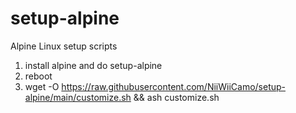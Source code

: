 # setup-alpine
Alpine Linux setup scripts

1. install alpine and do setup-alpine
2. reboot
3. wget -O https://raw.githubusercontent.com/NiiWiiCamo/setup-alpine/main/customize.sh && ash customize.sh
